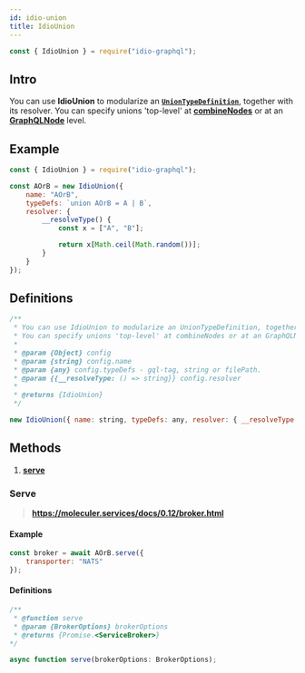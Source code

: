```yaml
---
id: idio-union
title: IdioUnion
---
```


```javascript 
const { IdioUnion } = require("idio-graphql");
```

## Intro
You can use **IdioUnion** to modularize an **[`UnionTypeDefinition`](http://spec.graphql.org/June2018/#UnionTypeDefinition)**,
together with its resolver. You can specify unions 'top-level' at **[combineNodes](combine-nodes)** or at an **[GraphQLNode](graphql-node)** level.

## Example

```javascript
const { IdioUnion } = require("idio-graphql");

const AOrB = new IdioUnion({
    name: "AOrB",
    typeDefs: `union AOrB = A | B`,
    resolver: {
        __resolveType() {
            const x = ["A", "B"];

            return x[Math.ceil(Math.random())];
        }
    }
});
```


## Definitions

```javascript
/**
 * You can use IdioUnion to modularize an UnionTypeDefinition, together with its resolver.
 * You can specify unions 'top-level' at combineNodes or at an GraphQLNode level.
 *
 * @param {Object} config
 * @param {string} config.name
 * @param {any} config.typeDefs - gql-tag, string or filePath.
 * @param {{__resolveType: () => string}} config.resolver
 *
 * @returns {IdioUnion}
 */
```

```javascript
new IdioUnion({ name: string, typeDefs: any, resolver: { __resolveType: () => string } );
```

## Methods 

1. [**serve**](#serve)

### Serve 
> **https://moleculer.services/docs/0.12/broker.html**

#### Example
```javascript
const broker = await AOrB.serve({
    transporter: "NATS"
});
```

#### Definitions
```javascript
/**
 * @function serve
 * @param {BrokerOptions} brokerOptions
 * @returns {Promise.<ServiceBroker>}
*/
```

```javascript
async function serve(brokerOptions: BrokerOptions);
```